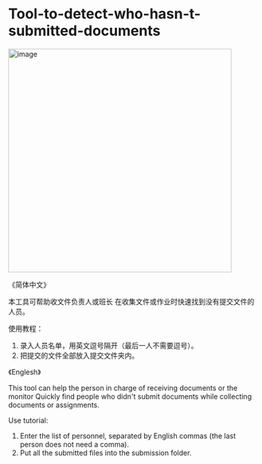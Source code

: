 # Tool-to-detect-who-hasn-t-submitted-documents
<img width="448" alt="image" src="https://user-images.githubusercontent.com/45760920/163669938-fe434fae-2682-402a-afb8-952504465fd4.png">


《简体中文》

本工具可帮助收文件负责人或班长
在收集文件或作业时快速找到没有提交文件的人员。


使用教程：
1. 录入人员名单，用英文逗号隔开（最后一人不需要逗号）。
2. 把提交的文件全部放入提交文件夹内。









《Englesh》

This tool can help the person in charge of receiving documents or the monitor
Quickly find people who didn't submit documents while collecting documents or assignments.


Use tutorial:
1. Enter the list of personnel, separated by English commas (the last person does not need a comma).
2. Put all the submitted files into the submission folder.
